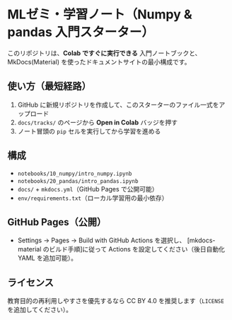 # MLゼミ・学習ノート（Numpy & pandas 入門スターター）

このリポジトリは、**Colab ですぐに実行できる** 入門ノートブックと、
MkDocs(Material) を使ったドキュメントサイトの最小構成です。

## 使い方（最短経路）
1. GitHub に新規リポジトリを作成して、このスターターのファイル一式をアップロード
2. `docs/tracks/` のページから **Open in Colab** バッジを押す
3. ノート冒頭の `pip` セルを実行してから学習を進める

## 構成
- `notebooks/10_numpy/intro_numpy.ipynb`
- `notebooks/20_pandas/intro_pandas.ipynb`
- `docs/` + `mkdocs.yml`（GitHub Pages で公開可能）
- `env/requirements.txt`（ローカル学習用の最小依存）

## GitHub Pages（公開）
- Settings → Pages → Build with GitHub Actions を選択し、
  [mkdocs-material のビルド手順]に従って Actions を設定してください（後日自動化 YAML を追加可能）。

## ライセンス
教育目的の再利用しやすさを優先するなら CC BY 4.0 を推奨します（`LICENSE` を追加してください）。